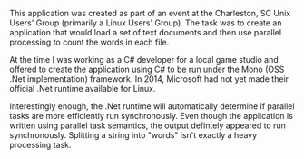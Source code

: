 This application was created as part of an event at the Charleston, SC
Unix Users' Group (primarily a Linux Users' Group). The task was to
create an application that would load a set of text documents and then
use parallel processing to count the words in each file.

At the time I was working as a C# developer for a local game studio and
offered to create the application using C# to be run under the Mono
(OSS .Net implementation) framework. In 2014, Microsoft had not yet
made their official .Net runtime available for Linux.

Interestingly enough, the .Net runtime will automatically determine if
parallel tasks are more efficiently run synchronously. Even though the
application is written using parallel task semantics, the output defintely
appeared to run synchronously. Splitting a string into "words" isn't
exactly a heavy processing task.
